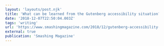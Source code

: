 ```yaml
---
layout: 'layouts/post.njk'
title: 'What can be learned from the Gutenberg accessibility situation?'
date: '2018-12-07T22:50:04.003Z'
tags: 'writing'
url: 'https://www.smashingmagazine.com/2018/12/gutenberg-accessibility-situation/'
external: true
publication: 'Smashing Magazine'
---
```

